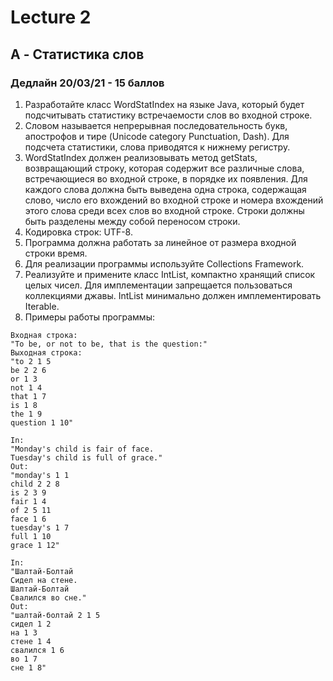 # Lecture 2
## A - Статистика слов
### Дедлайн 20/03/21 - 15 баллов

1) Разработайте класс WordStatIndex на языке Java, который будет подсчитывать статистику встречаемости слов во входной строке.
2) Словом называется непрерывная последовательность букв, апострофов и тире (Unicode category Punctuation, Dash). 
   Для подсчета статистики, слова приводятся к нижнему регистру.
3) WordStatIndex должен реализовывать метод getStats, возвращающий строку, которая содержит все различные слова, встречающиеся во входной строке, в порядке их появления. 
   Для каждого слова должна быть выведена одна строка, содержащая слово, число его вхождений во входной строке и номера вхождений этого слова среди всех слов во входной строке.
   Строки должны быть разделены между собой переносом строки.
4) Кодировка строк: UTF-8.
5) Программа должна работать за линейное от размера входной строки время.
6) Для реализации программы используйте Collections Framework.
7) Реализуйте и примените класс IntList, компактно хранящий список целых чисел. Для имплементации запрещается пользоваться коллекциями джавы. IntList минимально должен имплементировать Iterable<Integer>.
9) Примеры работы программы:
```
Входная строка: 
"To be, or not to be, that is the question:"
Выходная строка: 
"to 2 1 5
be 2 2 6
or 1 3
not 1 4
that 1 7
is 1 8
the 1 9
question 1 10"
```
```
In: 
"Monday's child is fair of face.
Tuesday's child is full of grace."
Out:
"monday's 1 1
child 2 2 8
is 2 3 9
fair 1 4
of 2 5 11
face 1 6
tuesday's 1 7
full 1 10
grace 1 12"
```
```
In:
"Шалтай-Болтай
Сидел на стене.
Шалтай-Болтай
Свалился во сне."
Out:
"шалтай-болтай 2 1 5
сидел 1 2
на 1 3
стене 1 4
свалился 1 6
во 1 7
сне 1 8"
```
